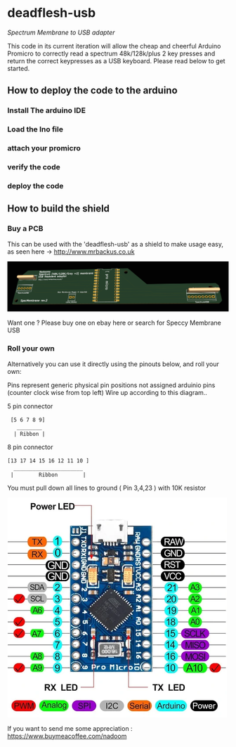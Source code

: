 # deadflesh-usb

*Spectrum Membrane to USB adapter*

This code in its current iteration will allow the cheap and cheerful Arduino Promicro to correctly read a spectrum 48k/128k/plus 2 key presses and return the correct keypresses as a USB keyboard. Please read below to get started.

## How to deploy the code to the arduino

### Install The arduino IDE 

### Load the Ino file

### attach your promicro

### verify the code

### deploy the code



## How to build the shield

### Buy a PCB

This can be used with the 'deadflesh-usb' as a shield to make usage easy, as seen here -> http://www.mrbackus.co.uk 

![Speccy Membrane USB](/img/speccy-membrane-usb.png)

Want one ? Please buy one on ebay here or search for Speccy Membrane USB

### Roll your own
Alternatively you can use it directly using the pinouts below, and roll your own: 

Pins represent generic physical pin positions not assigned arduinio pins (counter clock wise from top left) Wire up according to this diagram..

5 pin connector
```
 [5 6 7 8 9]
   ________
  | Ribbon |
```
8 pin connector
```
[13 17 14 15 16 12 11 10 ]
  ______________________
 |        Ribbon        |
```
You must pull down all lines to ground ( Pin 3,4,23 ) with 10K resistor

![Pinouts for arduino ](/img/pinout.webp)



If you want to send me some appreciation : https://www.buymeacoffee.com/nadoom
